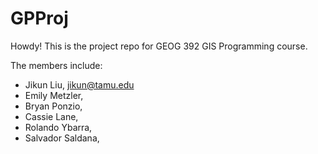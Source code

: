 # GPProj
Howdy! This is the project repo for GEOG 392 GIS Programming course. 

The members include:
- Jikun Liu, jikun@tamu.edu
- Emily Metzler,
- Bryan Ponzio,
- Cassie Lane,
- Rolando Ybarra,
- Salvador Saldana,
